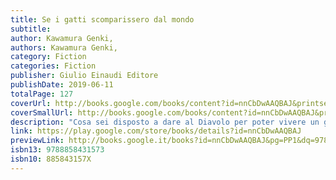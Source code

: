 ```yaml
---
title: Se i gatti scomparissero dal mondo
subtitle: 
author: Kawamura Genki,
authors: Kawamura Genki,
category: Fiction
categories: Fiction
publisher: Giulio Einaudi Editore
publishDate: 2019-06-11
totalPage: 127
coverUrl: http://books.google.com/books/content?id=nnCbDwAAQBAJ&printsec=frontcover&img=1&zoom=1&edge=curl&source=gbs_api
coverSmallUrl: http://books.google.com/books/content?id=nnCbDwAAQBAJ&printsec=frontcover&img=1&zoom=5&edge=curl&source=gbs_api
description: "Cosa sei disposto a dare al Diavolo per poter vivere un giorno in piú? Attento: ciò che il Diavolo sceglierà di prendersi sparirà dal mondo, per tutti. I telefonini? Va bene. E i film, gli orologi... d'accordo, ma i gatti? Sei pronto a rinunciare ai gatti? Con la delicatezza di Sepúlveda e il gusto per il fantastico di Murakami, Kawamura Genki ha scritto una fiaba moderna per ricordarci quali sono le cose davvero importanti. «Si legge in poche ore, ma resterà con voi per sempre». «My Weekly»"
link: https://play.google.com/store/books/details?id=nnCbDwAAQBAJ
previewLink: http://books.google.it/books?id=nnCbDwAAQBAJ&pg=PP1&dq=9788806245702&hl=&as_pt=BOOKS&cd=39&source=gbs_api
isbn13: 9788858431573
isbn10: 885843157X
---
```

